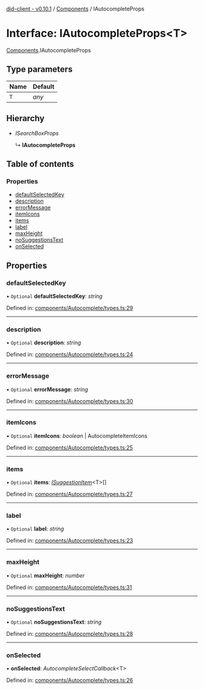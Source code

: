 [did-client - v0.10.1](../README.md) / [Components](../modules/components.md) / IAutocompleteProps

# Interface: IAutocompleteProps<T\>

[Components](../modules/components.md).IAutocompleteProps

## Type parameters

Name | Default |
:------ | :------ |
`T` | *any* |

## Hierarchy

* *ISearchBoxProps*

  ↳ **IAutocompleteProps**

## Table of contents

### Properties

- [defaultSelectedKey](components.iautocompleteprops.md#defaultselectedkey)
- [description](components.iautocompleteprops.md#description)
- [errorMessage](components.iautocompleteprops.md#errormessage)
- [itemIcons](components.iautocompleteprops.md#itemicons)
- [items](components.iautocompleteprops.md#items)
- [label](components.iautocompleteprops.md#label)
- [maxHeight](components.iautocompleteprops.md#maxheight)
- [noSuggestionsText](components.iautocompleteprops.md#nosuggestionstext)
- [onSelected](components.iautocompleteprops.md#onselected)

## Properties

### defaultSelectedKey

• `Optional` **defaultSelectedKey**: *string*

Defined in: [components/Autocomplete/types.ts:29](https://github.com/Puzzlepart/did/blob/dev/client/components/Autocomplete/types.ts#L29)

___

### description

• `Optional` **description**: *string*

Defined in: [components/Autocomplete/types.ts:24](https://github.com/Puzzlepart/did/blob/dev/client/components/Autocomplete/types.ts#L24)

___

### errorMessage

• `Optional` **errorMessage**: *string*

Defined in: [components/Autocomplete/types.ts:30](https://github.com/Puzzlepart/did/blob/dev/client/components/Autocomplete/types.ts#L30)

___

### itemIcons

• `Optional` **itemIcons**: *boolean* \| AutocompleteItemIcons

Defined in: [components/Autocomplete/types.ts:25](https://github.com/Puzzlepart/did/blob/dev/client/components/Autocomplete/types.ts#L25)

___

### items

• `Optional` **items**: [*ISuggestionItem*](components.isuggestionitem.md)<T\>[]

Defined in: [components/Autocomplete/types.ts:27](https://github.com/Puzzlepart/did/blob/dev/client/components/Autocomplete/types.ts#L27)

___

### label

• `Optional` **label**: *string*

Defined in: [components/Autocomplete/types.ts:23](https://github.com/Puzzlepart/did/blob/dev/client/components/Autocomplete/types.ts#L23)

___

### maxHeight

• `Optional` **maxHeight**: *number*

Defined in: [components/Autocomplete/types.ts:31](https://github.com/Puzzlepart/did/blob/dev/client/components/Autocomplete/types.ts#L31)

___

### noSuggestionsText

• `Optional` **noSuggestionsText**: *string*

Defined in: [components/Autocomplete/types.ts:28](https://github.com/Puzzlepart/did/blob/dev/client/components/Autocomplete/types.ts#L28)

___

### onSelected

• **onSelected**: *AutocompleteSelectCallback*<T\>

Defined in: [components/Autocomplete/types.ts:26](https://github.com/Puzzlepart/did/blob/dev/client/components/Autocomplete/types.ts#L26)
